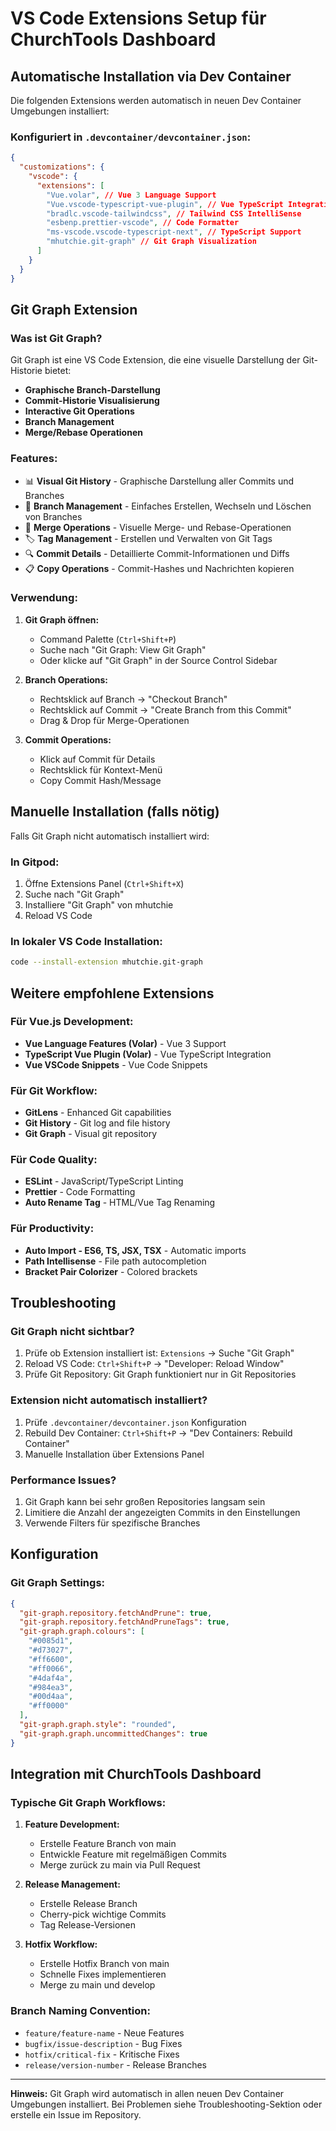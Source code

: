 # VS Code Extensions Setup für ChurchTools Dashboard

## Automatische Installation via Dev Container

Die folgenden Extensions werden automatisch in neuen Dev Container Umgebungen installiert:

### Konfiguriert in `.devcontainer/devcontainer.json`:

```json
{
  "customizations": {
    "vscode": {
      "extensions": [
        "Vue.volar", // Vue 3 Language Support
        "Vue.vscode-typescript-vue-plugin", // Vue TypeScript Integration
        "bradlc.vscode-tailwindcss", // Tailwind CSS IntelliSense
        "esbenp.prettier-vscode", // Code Formatter
        "ms-vscode.vscode-typescript-next", // TypeScript Support
        "mhutchie.git-graph" // Git Graph Visualization
      ]
    }
  }
}
```

## Git Graph Extension

### Was ist Git Graph?

Git Graph ist eine VS Code Extension, die eine visuelle Darstellung der Git-Historie bietet:

- **Graphische Branch-Darstellung**
- **Commit-Historie Visualisierung**
- **Interactive Git Operations**
- **Branch Management**
- **Merge/Rebase Operationen**

### Features:

- 📊 **Visual Git History** - Graphische Darstellung aller Commits und Branches
- 🌿 **Branch Management** - Einfaches Erstellen, Wechseln und Löschen von Branches
- 🔀 **Merge Operations** - Visuelle Merge- und Rebase-Operationen
- 🏷️ **Tag Management** - Erstellen und Verwalten von Git Tags
- 🔍 **Commit Details** - Detaillierte Commit-Informationen und Diffs
- 📋 **Copy Operations** - Commit-Hashes und Nachrichten kopieren

### Verwendung:

1. **Git Graph öffnen:**
   - Command Palette (`Ctrl+Shift+P`)
   - Suche nach "Git Graph: View Git Graph"
   - Oder klicke auf "Git Graph" in der Source Control Sidebar

2. **Branch Operations:**
   - Rechtsklick auf Branch → "Checkout Branch"
   - Rechtsklick auf Commit → "Create Branch from this Commit"
   - Drag & Drop für Merge-Operationen

3. **Commit Operations:**
   - Klick auf Commit für Details
   - Rechtsklick für Kontext-Menü
   - Copy Commit Hash/Message

## Manuelle Installation (falls nötig)

Falls Git Graph nicht automatisch installiert wird:

### In Gitpod:

1. Öffne Extensions Panel (`Ctrl+Shift+X`)
2. Suche nach "Git Graph"
3. Installiere "Git Graph" von mhutchie
4. Reload VS Code

### In lokaler VS Code Installation:

```bash
code --install-extension mhutchie.git-graph
```

## Weitere empfohlene Extensions

### Für Vue.js Development:

- **Vue Language Features (Volar)** - Vue 3 Support
- **TypeScript Vue Plugin (Volar)** - Vue TypeScript Integration
- **Vue VSCode Snippets** - Vue Code Snippets

### Für Git Workflow:

- **GitLens** - Enhanced Git capabilities
- **Git History** - Git log and file history
- **Git Graph** - Visual git repository

### Für Code Quality:

- **ESLint** - JavaScript/TypeScript Linting
- **Prettier** - Code Formatting
- **Auto Rename Tag** - HTML/Vue Tag Renaming

### Für Productivity:

- **Auto Import - ES6, TS, JSX, TSX** - Automatic imports
- **Path Intellisense** - File path autocompletion
- **Bracket Pair Colorizer** - Colored brackets

## Troubleshooting

### Git Graph nicht sichtbar?

1. Prüfe ob Extension installiert ist: `Extensions` → Suche "Git Graph"
2. Reload VS Code: `Ctrl+Shift+P` → "Developer: Reload Window"
3. Prüfe Git Repository: Git Graph funktioniert nur in Git Repositories

### Extension nicht automatisch installiert?

1. Prüfe `.devcontainer/devcontainer.json` Konfiguration
2. Rebuild Dev Container: `Ctrl+Shift+P` → "Dev Containers: Rebuild Container"
3. Manuelle Installation über Extensions Panel

### Performance Issues?

1. Git Graph kann bei sehr großen Repositories langsam sein
2. Limitiere die Anzahl der angezeigten Commits in den Einstellungen
3. Verwende Filters für spezifische Branches

## Konfiguration

### Git Graph Settings:

```json
{
  "git-graph.repository.fetchAndPrune": true,
  "git-graph.repository.fetchAndPruneTags": true,
  "git-graph.graph.colours": [
    "#0085d1",
    "#d73027",
    "#ff6600",
    "#ff0066",
    "#4daf4a",
    "#984ea3",
    "#00d4aa",
    "#ff0000"
  ],
  "git-graph.graph.style": "rounded",
  "git-graph.graph.uncommittedChanges": true
}
```

## Integration mit ChurchTools Dashboard

### Typische Git Graph Workflows:

1. **Feature Development:**
   - Erstelle Feature Branch von main
   - Entwickle Feature mit regelmäßigen Commits
   - Merge zurück zu main via Pull Request

2. **Release Management:**
   - Erstelle Release Branch
   - Cherry-pick wichtige Commits
   - Tag Release-Versionen

3. **Hotfix Workflow:**
   - Erstelle Hotfix Branch von main
   - Schnelle Fixes implementieren
   - Merge zu main und develop

### Branch Naming Convention:

- `feature/feature-name` - Neue Features
- `bugfix/issue-description` - Bug Fixes
- `hotfix/critical-fix` - Kritische Fixes
- `release/version-number` - Release Branches

---

**Hinweis:** Git Graph wird automatisch in allen neuen Dev Container Umgebungen installiert. Bei Problemen siehe Troubleshooting-Sektion oder erstelle ein Issue im Repository.
